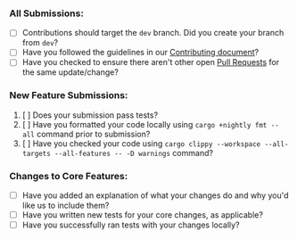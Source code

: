 ### All Submissions:

* [ ] Contributions should target the `dev` branch. Did you create your branch from `dev`?
* [ ] Have you followed the guidelines in our [Contributing document](CONTRIBUTING.md)?
* [ ] Have you checked to ensure there aren't other open [Pull Requests](https://github.com/qdrant/qdrant/pulls?q=is%3Apr+is%3Aopen+sort%3Aupdated-desc) for the same update/change?

<!-- You can erase any parts of this template not applicable to your Pull Request. -->

### New Feature Submissions:

1. [ ] Does your submission pass tests?
2. [ ] Have you formatted your code locally using `cargo +nightly fmt --all` command prior to submission?
3. [ ] Have you checked your code using `cargo clippy --workspace --all-targets --all-features -- -D warnings` command?

### Changes to Core Features:

* [ ] Have you added an explanation of what your changes do and why you'd like us to include them?
* [ ] Have you written new tests for your core changes, as applicable?
* [ ] Have you successfully ran tests with your changes locally?
